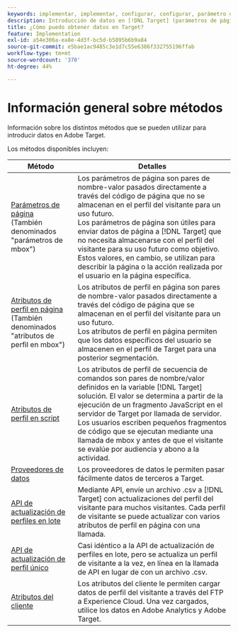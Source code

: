 ```yaml
---
keywords: implementar, implementar, configurar, configurar, parámetro de página, tomcat, codificación url, atributo de perfil en página, parámetro mbox, atributos de perfil en página, atributo de perfil en script, API de actualización de perfiles en lote, API de actualización de archivo único, atributos del cliente, implementar5, implementar6, implementar7, implementar8, implementar9, implementar0, implementar1, implementar2, implementar3, implementar4, implementar5, proveedores de datos, proveedor de datos, proveedor de datos
description: Introducción de datos en [!DNL Target] (parámetros de página, atributos de perfil, atributos de perfil de secuencia de comandos, proveedores de datos, API de actualización de perfiles únicas y masivas, atributos del cliente).
title: ¿Cómo puedo obtener datos en Target?
feature: Implementation
exl-id: a54e306a-ea8e-4d3f-bc5d-b5895b6b9a84
source-git-commit: e5bae1ac9485c3e1d7c55e6386f332755196ffab
workflow-type: tm+mt
source-wordcount: '370'
ht-degree: 44%

---
```


# Información general sobre métodos

Información sobre los distintos métodos que se pueden utilizar para introducir datos en Adobe Target.

Los métodos disponibles incluyen:

| Método | Detalles |
| --- | --- |
| [Parámetros de página](page-parameters.md)<br />(También denominados &quot;parámetros de mbox&quot;) | Los parámetros de página son pares de nombre-valor pasados directamente a través del código de página que no se almacenan en el perfil del visitante para un uso futuro.<br />Los parámetros de página son útiles para enviar datos de página a [!DNL Target] que no necesita almacenarse con el perfil del visitante para su uso futuro como objetivo. Estos valores, en cambio, se utilizan para describir la página o la acción realizada por el usuario en la página específica. |
| [Atributos de perfil en página](in-page-profile-attributes.md)<br />(También denominados &quot;atributos de perfil en mbox&quot;) | Los atributos de perfil en página son pares de nombre-valor pasados directamente a través del código de página que se almacenan en el perfil del visitante para un uso futuro.<br />Los atributos de perfil en página permiten que los datos específicos del usuario se almacenen en el perfil de Target para una posterior segmentación. |
| [Atributos de perfil en script](script-profile-attributes.md) | Los atributos de perfil de secuencia de comandos son pares de nombre/valor definidos en la variable [!DNL Target] solución. El valor se determina a partir de la ejecución de un fragmento JavaScript en el servidor de Target por llamada de servidor.<br />Los usuarios escriben pequeños fragmentos de código que se ejecutan mediante una llamada de mbox y antes de que el visitante se evalúe por audiencia y abono a la actividad. |
| [Proveedores de datos](data-providers.md) | Los proveedores de datos le permiten pasar fácilmente datos de terceros a Target. |
| [API de actualización de perfiles en lote](bulk-profile-update-api.md) | Mediante API, envíe un archivo .csv a [!DNL Target] con actualizaciones del perfil del visitante para muchos visitantes. Cada perfil de visitante se puede actualizar con varios atributos de perfil en página con una llamada. |
| [API de actualización de perfil único](single-profile-update-api.md) | Casi idéntico a la API de actualización de perfiles en lote, pero se actualiza un perfil de visitante a la vez, en línea en la llamada de API en lugar de con un archivo .csv. |
| [Atributos del cliente](customer-attributes.md) | Los atributos del cliente le permiten cargar datos de perfil del visitante a través del FTP a Experience Cloud. Una vez cargados, utilice los datos en Adobe Analytics y Adobe Target. |
